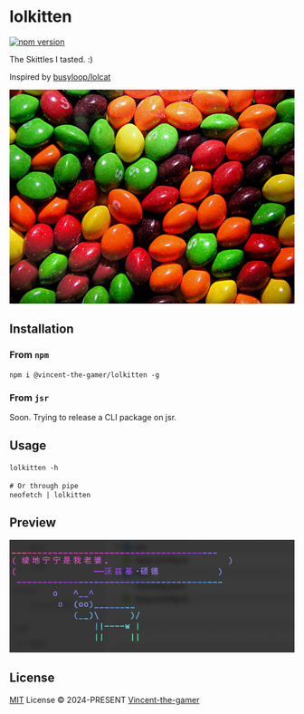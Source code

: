 # lolkitten

[![npm version][npm-version-src]][npm-version-href]

The Skittles I tasted. :) 

Inspired by [busyloop/lolcat](https://github.com/busyloop/lolcat)

![skittles](.github/skittles.jpg)

## Installation

### From `npm`

```shell
npm i @vincent-the-gamer/lolkitten -g
```

### From `jsr`
Soon. Trying to release a CLI package on jsr.

## Usage
```shell
lolkitten -h

# Or through pipe
neofetch | lolkitten
```

## Preview

![Preview](.github/preview.png)


## License

[MIT](./LICENSE) License © 2024-PRESENT [Vincent-the-gamer](https://github.com/Vincent-the-gamer)

<!-- Badges -->

[npm-version-src]: https://img.shields.io/npm/v/@vincent-the-gamer/lolkitten?style=flat&colorA=080f12&colorB=1fa669
[npm-version-href]: https://npmjs.com/package/